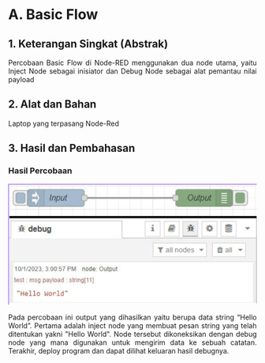 # A. Basic Flow

## 1. Keterangan Singkat (Abstrak)

<p align="justify">Percobaan Basic Flow di Node-RED menggunakan dua node utama, yaitu Inject Node sebagai inisiator dan Debug Node sebagai alat pemantau nilai payload

## 2. Alat dan Bahan

Laptop yang terpasang Node-Red
   
## 3. Hasil dan Pembahasan

### Hasil Percobaan

<img src="https://github.com/brianrahma/brian-system-embedded/blob/master/jobsheet%205/A.%20Basic%20Flow/basic%20flow.png" width="600">

<p align="justify">Pada percobaan ini output yang dihasilkan yaitu berupa data string “Hello World”. Pertama adalah inject node yang membuat pesan string yang telah ditentukan yakni "Hello World". Node tersebut dikoneksikan dengan debug node yang mana digunakan untuk mengirim data ke sebuah catatan. Terakhir, deploy program dan dapat dilihat keluaran hasil debugnya.


<br></br>

